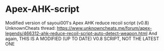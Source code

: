 # Apex-AHK-script
Modified version of sayoui001's Apex AHK reduce recoil script (v0.8)
UnknownCheats thread: https://www.unknowncheats.me/forum/apex-legends/466312-ahk-reduce-recoil-script-auto-detect-weapon.html
And again, THIS IS A MODIFIED (UP TO DATE) V0.8 SCRIPT, NOT THE LATEST ONE
